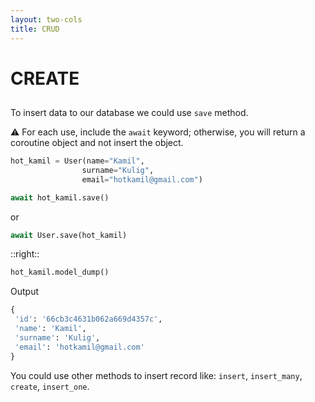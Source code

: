 ```yaml
---
layout: two-cols
title: CRUD
---
```

# CREATE

## 

<v-clicks depth="2">

To insert data to our database we could use `save` method.


⚠️ For each use, include the `await` keyword; otherwise, you will return a coroutine object and not insert the object.

```python
hot_kamil = User(name="Kamil", 
                surname="Kulig", 
                email="hotkamil@gmail.com")
```

```python
await hot_kamil.save()
```

or 

```python
await User.save(hot_kamil)
```

</v-clicks>

::right::

<v-clicks>



```python
hot_kamil.model_dump()
```

Output
```python 
{
 'id': '66cb3c4631b062a669d4357c',
 'name': 'Kamil',
 'surname': 'Kulig',
 'email': 'hotkamil@gmail.com'
}
```

You could use other methods to insert record like: `insert`, `insert_many`, `create`, `insert_one`.

</v-clicks>
